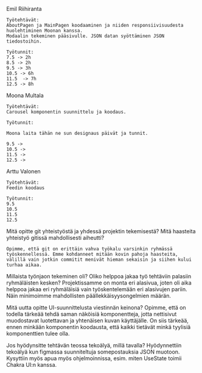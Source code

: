 Emil Riihiranta

    Työtehtävät: 
    AboutPagen ja MainPagen koodaaminen ja niiden responsiivisuudesta huolehtiminen Moonan kanssa.  
    Modaalin tekeminen pääsivulle. JSON datan syöttäminen JSON tiedostoihin.

    Työtunnit:
    7.5 -> 2h 
    8.5 -> 2h 
    9.5 -> 3h
    10.5 -> 6h
    11.5  -> 7h
    12.5 -> 8h 


Moona Multala

    Työtehtävät: 
    Carousel komponentin suunnittelu ja koodaus. 

    Työtunnit:

    Moona laita tähän ne sun designaus päivät ja tunnit. 

    9.5 -> 
    10.5 -> 
    11.5 -> 
    12.5 ->


Arttu Valonen

    Työtehtävät:
    Feedin koodaus

    Työtunnit:
    9.5
    10.5
    11.5 
    12.5


Mitä opitte git yhteistyöstä ja yhdessä projektin tekemisestä? Mitä haasteita yhteistyö gitissä mahdollisesti aiheutti?

    Opimme, että git on erittäin vahva työkalu varsinkin ryhmässä työskennellessä. Emme kohdanneet mitään kovin pahoja haasteita, välillä vain jotkin commitit menivät hieman sekaisin ja siihen kului turhaa aikaa. 

Millaista työnjaon tekeminen oli? Oliko helppoa jakaa työ tehtäviin palasiin ryhmäläisten kesken?
    Projektissamme on monta eri alasivua, joten oli aika helppoa jakaa eri ryhmäläisiä vain työskentelemään eri alasivujen pariin. Näin minimoimme mahdollisten päällekkäisyysongelmien määrän. 

Mitä uutta opitte UI-suunnittelusta viestinnän keinona?
    Opimme, että on todella tärkeää tehdä saman näköisiä komponentteja, jotta nettisivut muodostavat luotettavan ja yhtenäisen kuvan käyttäjälle. On siis tärkeää, ennen minkään komponentin koodausta, että kaikki tietävät minkä tyylisiä komponenttien tulee olla.


Jos hyödynsitte tehtävän teossa tekoälyä, millä tavalla? 
    Hyödynnettiin tekoälyä kun figmassa suunniteltuja somepostauksia JSON muotoon. Kysyttiin myös apua myös ohjelmoinnissa, esim. miten UseState toimii Chakra UI:n kanssa. 